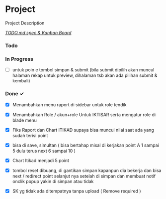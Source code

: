 # Project

Project Description

<em>[TODO.md spec & Kanban Board](https://bit.ly/3fCwKfM)</em>

### Todo


### In Progress

- [ ] untuk poin e tombol simpan & submit (bila submit dipilih akan muncul halaman rekap untuk preview, dihalaman tsb akan ada pilihan submit & kembali)  

### Done ✓

- [x] Menambahkan menu raport di sidebar untuk role tendik  
- [x] Menambahkan Role / akun+role Untuk IKTISAR serta mengatur role di blade menu  
- [x] Fiks Raport dan Chart ITIKAD supaya bisa muncul nilai saat ada yang sudah terisi point  
- [x] bisa di save, simultan ( bisa bertahap misal di kerjakan point A 1 sampai 5 dulu terus next 6 sampai 10 )  
- [x] Chart Itikad menjadi 5 point  
- [x] tombol reset dibuang, di gantikan simpan kapanpun dia bekerja dan bisa next / redirect point selanjut nya setelah di simpan dan membuat notif onclik popup yakin di simpan atau tidak  
- [x] SK yg tidak ada ditempatnya tanpa upload ( Remove required )  

